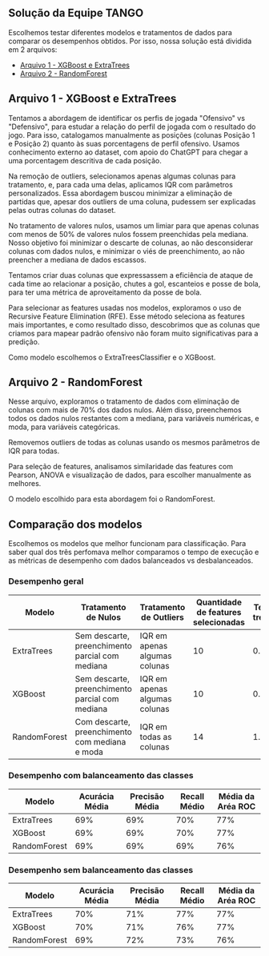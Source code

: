 ## Solução da Equipe TANGO

Escolhemos testar diferentes modelos e tratamentos de dados para comparar os desempenhos obtidos. Por isso, nossa solução está dividida em 2 arquivos:

- [Arquivo 1 - XGBoost e ExtraTrees](https://github.com/AbraaoCG/PS-2025.1_tango/blob/main/Solucao_equipe_Tango/draft.ipynb)
- [Arquivo 2 - RandomForest](https://github.com/AbraaoCG/PS-2025.1_tango/blob/main/Solucao_equipe_Tango/Desafio_Analytica_Colab.ipynb)



## Arquivo 1 - XGBoost e ExtraTrees

Tentamos a abordagem de identificar os perfis de jogada "Ofensivo" vs "Defensivo", para estudar a relação do perfil de jogada com o resultado do jogo. Para isso, catalogamos manualmente as posições (colunas Posição 1 e Posição 2) quanto às suas porcentagens de perfil ofensivo. Usamos conhecimento externo ao dataset, com apoio do ChatGPT para chegar a uma porcentagem descritiva de cada posição.

Na remoção de outliers, selecionamos apenas algumas colunas para tratamento, e, para cada uma delas, aplicamos IQR com parâmetros personalizados. Essa abordagem buscou minimizar a eliminação de partidas que, apesar dos outliers de uma coluna, pudessem ser explicadas pelas outras colunas do dataset.

No tratamento de valores nulos, usamos um limiar para que apenas colunas com menos de 50% de valores nulos fossem preenchidas pela mediana. Nosso objetivo foi minimizar o descarte de colunas, ao não desconsiderar colunas com dados nulos, e minimizar o viés de preenchimento, ao não preencher a mediana de dados escassos.

Tentamos criar duas colunas que expressassem a eficiência de ataque de cada time ao relacionar a posição, chutes a gol, escanteios e posse de bola, para ter uma métrica de aproveitamento da posse de bola.

Para selecionar as features usadas nos modelos, exploramos o uso de Recursive Feature Elimination (RFE). Esse método seleciona as features mais importantes, e como resultado disso, descobrimos que as colunas que criamos para mapear padrão ofensivo não foram muito significativas para a predição.

Como modelo escolhemos o ExtraTreesClassifier e o XGBoost.


## Arquivo 2 - RandomForest

Nesse arquivo, exploramos o tratamento de dados com eliminação de colunas com mais de 70% dos dados nulos. Além disso, preenchemos todos os dados nulos restantes com a mediana, para variáveis numéricas, e moda, para variáveis categóricas.

Removemos outliers de todas as colunas usando os mesmos parâmetros de IQR para todas.

Para seleção de features, analisamos similaridade das features com Pearson, ANOVA e visualização de dados, para escolher manualmente as melhores.

O modelo escolhido para esta abordagem foi o RandomForest.


## Comparação dos modelos

Escolhemos os modelos que melhor funcionam para classificação. Para saber qual dos três perfomava melhor comparamos o tempo de execução e as métricas de desempenho com dados balanceados vs desbalanceados.

### Desempenho geral

|Modelo|Tratamento de Nulos|Tratamento de Outliers| Quantidade de features selecionadas|  Tempo de 1 treinamento|
|---|---|---|---|---|
|ExtraTrees|Sem descarte, preenchimento parcial com mediana|IQR em apenas algumas colunas|10| 0.39s |
|XGBoost|Sem descarte, preenchimento parcial com mediana|IQR em apenas algumas colunas|10|0.15s|
|RandomForest|Com descarte, preenchimento com mediana e moda|IQR em todas as colunas|14|1.57s|

### Desempenho com balanceamento das classes

|Modelo| Acurácia Média| Precisão Média | Recall Médio | Média da Aréa ROC |
|---|---|---|---|---|
|ExtraTrees| 69% | 69% | 70% | 77% |
|XGBoost| 69% | 69% | 70% | 77%|
|RandomForest| 69% | 69% | 69% |76% |


### Desempenho sem balanceamento das classes

|Modelo| Acurácia Média| Precisão Média | Recall Médio | Média da Aréa ROC |
|---|---|---|---|---|
|ExtraTrees| 70% | 71% | 77% | 77% |
|XGBoost| 70% | 71% | 76% | 77%|
|RandomForest| 69% | 72% | 73% |76% |